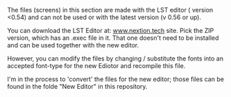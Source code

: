 The files (screens) in this section are made with the LST editor ( version <0.54) and can not be used or with
the latest version (v 0.56 or up).

You can download the LST Editor at: www.nextion.tech site. Pick the ZIP version, which has an .exec file in it. That one doesn't need to be installed and can be used together with the new editor.

However, you can modify the files by changing / substitute the fonts into an accepted font-type for the new Ediotor
and recompile this file.

I'm in the process to 'convert' the files for the new editor; those files can be found in the folde "New Editor"
in this repository.
